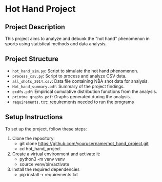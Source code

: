 # Hot Hand Project

## Project Description
This project aims to analyze and debunk the "hot hand" phenomenon in sports using statistical methods and data analysis.

## Project Structure
- `hot_hand_sim.py`: Script to simulate the hot hand phenomenon.
- `process_csv.py`: Script to process and analyze CSV data.
- `all_shots_2014.csv`: Data file containing NBA shot data for analysis.
- `Hot_hand_summary.pdf`: Summary of the project findings.
- `ecdfs.pdf`: Empirical cumulative distribution functions from the analysis.
- `printme_graphs.pdf`: Graphs generated during the analysis.
- `requirements.txt`: requirements needed to run the programs

## Setup Instructions
To set up the project, follow these steps:

1. Clone the repository:
   - git clone https://github.com/yourusername/hot_hand_project.git
   - cd hot_hand_project
2. Create a virtual environment and activate it:
    - python3 -m venv venv
    - source venv/bin/activate
3. install the required dependencies
    - pip install -r requirements.txt